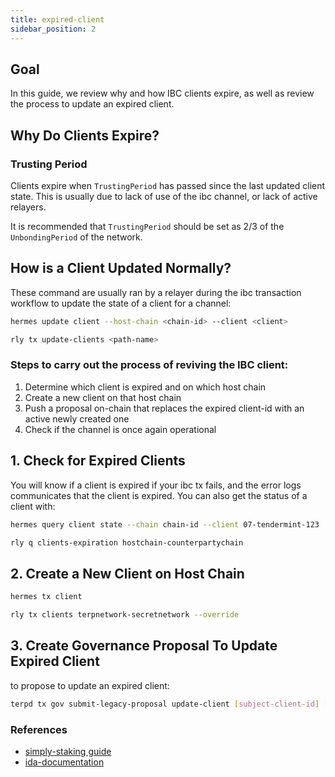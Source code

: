 ```yaml
---
title: expired-client
sidebar_position: 2
---
```


## Goal
In this guide, we review why and how IBC clients expire, as well as review the process to update an expired client.


## Why Do Clients Expire?

### Trusting Period
Clients expire when `TrustingPeriod` has passed since the last updated client state. This is usually due to lack of use of the ibc channel, or lack of active relayers.

It is recommended that `TrustingPeriod` should be set as 2/3 of the `UnbondingPeriod` of the network.


## How is a Client Updated Normally?
These command are usually ran by a relayer during the ibc transaction workflow to update the state of a client for a channel:

<Container>
<Tabs>
<TabItem value="hermes" label="hermes">

```sh
hermes update client --host-chain <chain-id> --client <client>
```

</TabItem>

<TabItem value="rly" label="rly">

```sh
rly tx update-clients <path-name>
```

</TabItem>
</Tabs>
</Container>

### Steps to carry out the process of reviving the IBC client:
1. Determine which client is expired and on which host chain
2. Create a new client on that host chain
3. Push a proposal on-chain that replaces the expired client-id with an active newly created one
4. Check if the channel is once again operational

## 1. Check for Expired Clients 
You will know if a client is expired if your ibc tx fails, and the error logs communicates that the client is expired. You can also get the status of a client with:

<Container>
<Tabs>
<TabItem value="hermes" label="hermes">

```sh
hermes query client state --chain chain-id --client 07-tendermint-123

```

</TabItem>

<TabItem value="rly" label="rly">

```sh
rly q clients-expiration hostchain-counterpartychain
```

</TabItem>
</Tabs>
</Container>

## 2. Create a New Client on Host Chain 
<Container>
<Tabs>
<TabItem value="hermes" label="hermes">

```sh
hermes tx client

```

</TabItem>
<TabItem value="rly" label="rly">

```sh
rly tx clients terpnetwork-secretnetwork --override
```
</TabItem>
</Tabs>
</Container>

## 3. Create Governance Proposal To Update Expired Client

to propose to update an expired client:
```sh
terpd tx gov submit-legacy-proposal update-client [subject-client-id] [substitute-client-id] [flags]
```

### References 

- [simply-staking guide](https://medium.com/simplystaking/reviving-an-ibc-client-with-governance-hermes-relayer-362a1da4814d)
- [ida-documentation](https://ida.interchain.io/)
